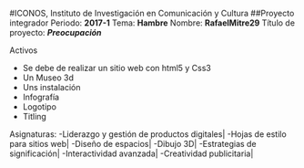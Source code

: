 #ICONOS, Instituto de Investigación en Comunicación y Cultura
##Proyecto integrador 
Periodo: **2017-1**
Tema: **Hambre**
Nombre: **RafaelMitre29**
Título de proyecto: ***Preocupación***

Activos
- Se debe de realizar un sitio web con html5 y Css3
- Un Museo 3d
- Uns instalación
- Infografía
- Logotipo
- Titling

Asignaturas:
-Liderazgo y gestión de productos digitales|
-Hojas de estilo para sitios web|
-Diseño de espacios|
-Dibujo 3D|
-Estrategias de significación|
-Interactividad avanzada|
-Creatividad publicitaria|

